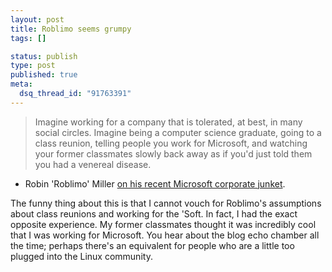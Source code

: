 ```yaml
--- 
layout: post
title: Roblimo seems grumpy
tags: []

status: publish
type: post
published: true
meta: 
  dsq_thread_id: "91763391"
---
```

<blockquote>Imagine working for a company that is tolerated, at best, in many social circles. Imagine being a computer science graduate, going to a class reunion, telling people you work for Microsoft, and watching your former classmates slowly back away as if you'd just told them you had a venereal disease.</blockquote>

  - Robin 'Roblimo' Miller <a href="http://www.linux.com/article.pl?sid=06/12/12/085222">on his recent Microsoft corporate junket</a>.

  The funny thing about this is that I cannot vouch for Roblimo's assumptions about class reunions and working for the 'Soft. In fact, I had the exact opposite experience. My former classmates thought it was incredibly cool that I was working for Microsoft. You hear about the blog echo chamber all the time; perhaps there's an equivalent for people who are a little too plugged into the Linux community.
